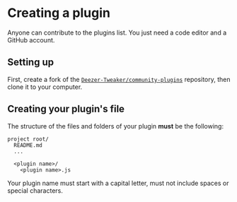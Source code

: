 # Creating a plugin

Anyone can contribute to the plugins list. You just need a code editor and a GitHub account.

## Setting up

First, create a fork of the [`Deezer-Tweaker/community-plugins`](https://github.com/Deezer-Tweaker/community-plugins) repository,
then clone it to your computer.

## Creating your plugin's file

The structure of the files and folders of your plugin **must** be the following:

```
project root/
  README.md
  ...
  
  <plugin name>/
    <plugin name>.js
```

Your plugin name must start with a capital letter, must not include spaces or special characters.
